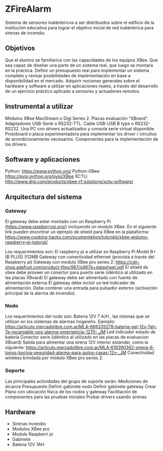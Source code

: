 # ZFireAlarm
Sistema de sensores inalámbricos a ser distribuidos sobre el edificio de la institución educativa para lograr el objetivo inicial de red inalámbrica para sirenas de incendio.



## Objetivos
Que el alumno se familiarice con las capacidades de los equipos XBee.
Que sea capaz de diseñar una parte de un sistema real, que luego se montará en la práctica.
Definir un presupuesto real para implementar un sistema completo y revisar posibilidades de implementación en base a disponibilidad en el mercado.
Adquirir nociones generales sobre el hardware y software a utilizar en aplicaciones reales, a través del desarrollo de un ejercicio práctico aplicado a sensores y actuadores remotos. 

## Instrumental a utilizar
Módulos XBee MaxStream o Digi Series 2.
Placas evaluación “XBoard”.
Adaptadores USB-Serie o RS232-TTL.
Cable USB-USB B type o RS232-RS232.
Una PC con drivers actualizados y consola serie virtual disponible.
Protoboard o placa experimentadora para implementar los driver / circuitos de acondicionamiento necesarios.
Componentes para la implementación de los drivers.

## Software y aplicaciones
Python: https://www.python.org/
Python-XBee: https://pypi.python.org/pypi/XBee
XCTU: http://www.digi.com/products/xbee-rf-solutions/xctu-software/

## Arquitectura del sistema

### Gateway
El gateway debe estar montado con un Raspberry Pi (https://www.raspberrypi.org/) incluyendo un modulo XBee. En el siguiente link pueden encontrar un ejemplo de shield para XBee en la plataforma: https://www.cooking-hacks.com/ocumentation/tutorials/xbee-arduino-raspberry-pi-tutorial/

Los requerimientos son:
El raspberry pi a utilizar es Raspberry Pi Model B+ (B PLUS) 512MB
Gateway con conectividad ethernet (provista a través del Raspberry pi)
Gateway con modulo XBee pro series 2: https://cdn-shop.adafruit.com/product-files/967/p967b+datasheet.pdf
El shield de xbee debe proveer un conector para puerto serie (idéntico al utilizado en las placas XBoard)
El gateway debe ser alimentado con fuente de alimentación externa
El gateway debe incluir un led indicador de alimentación.
Debe contener una entrada para pulsador externo (activación principal de la alarma de incendio).

### Nodo

Los requerimientos del nodo son:
Bateria 12V 7 A/H , las mismas que se utilizan en los sistemas de alarmas hogareño. Ejemplo: https://articulo.mercadolibre.com.ar/MLA-666335278-bateria-gel-12v-7ah-7a-recargable-ups-alarma-emergencia-1270-_JM
Led indicador estado de batería
Conector serie (idéntico al utilizado en las placas de evaluacion XBoard)
Salida para alimentar una sirena 12V interior estandar, como la siguiente: https://articulo.mercadolibre.com.ar/MLA-619390392-sirena-6-tonos-bocina-seguridad-alarma-para-autos-casas-12v-_JM
Conectividad wireless brindada por módulo XBee pro series 2.

### Soporte
Las principales actividades del grupo de soporte serán:
Mediciones de alcance
Presupuesto
Definir gabinete nodo
Definir gabinete gateway
Crear Plano con ubicación física de los nodos y gateway
Facilitación de componentes para las pruebas iniciales
Probar drivers usando sirenas

## Hardware
- Sirenas incendio
- Modulos XBee pro
- Modulo Raspberri pi
- Gabinete
- Bateria 12V 7AH


